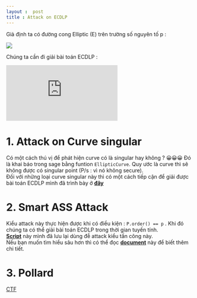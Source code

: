 ```yaml
---
layout :  post 
title : Attack on ECDLP 
---  
```

Giả định ta có đường cong Elliptic (E) trên trường số nguyên tố p :  

![](https://latex.codecogs.com/gif.latex?y^{2}&space;=&space;x^{3}&space;&plus;&space;Ax&plus;b) 

Chúng ta cần đi giải bài toán ECDLP :   

![](https://latex.codecogs.com/gif.latex?Q=nP)  


# 1. Attack on Curve singular  
Có một cách thú vị để phát hiện curve có là singular hay không ? 😀😀😀 Đó là khai báo trong sage bằng funtion ```EllipticCurve```. Quy ước là curve thì sẽ không được có singular point (P/s : vì nó không secure).  
Đối với những loại curve singular này thì có một cách tiếp cận để giải được bài toán ECDLP mình đã trình bày ở [**đây**](https://hacmao.pw/Crypto/ECC/ECDLP_singular/)   

# 2. Smart ASS Attack   

Kiểu attack này thực hiện được khi có điều kiện : ```P.order() == p``` . Khi đó chúng ta có thể giải bài toán ECDLP trong thời gian tuyến tính.    
[**Script**](https://github.com/hacmao/hacmao.github.io/blob/master/Crypto/ECC/ECDLP_script/smart_ASS_attack.py) này mình đã lưu lại dùng đễ attack kiểu tấn công này.   
Nếu bạn muốn tìm hiểu sâu hơn thì có thể đọc [**document**](https://hpl.hp.com/techreports/97/HPL-97-128.pdf) này để biết thêm chi tiết.  

# 3. Pollard   
[CTF](https://aadityapurani.com/2019/03/11/utctf-2019-writeups/#alice)   


